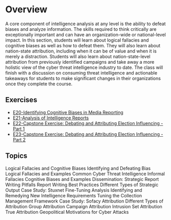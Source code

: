 # Overview

A core component of intelligence analysis at any level is the ability to defeat biases and analyze information. The skills required to think critically are exceptionally important and can have an organization-wide or national-level impact. In this section, students will learn about logical fallacies and cognitive biases as well as how to defeat them. They will also learn about nation-state attribution, including when it can be of value and when it is merely a distraction. Students will also learn about nation-state-level attribution from previously identified campaigns and take away a more holistic view of the cyber threat intelligence industry to date. The class will finish with a discussion on consuming threat intelligence and actionable takeaways for students to make significant changes in their organizations once they complete the course.

## Exercises

* [E20-Identifying Cognitive Biases in Media Reporting](https://github.com/WeaveryHeavy/Threat-Intelligence-Tradecraft/blob/master/5%20Higher-Order%20Analysis%20and%20Attribution/Exercises/E20-Identifying%20Cognitive%20Biases%20in%20Media%20Reporting)
* [E21-Analysis of Intelligence Reports](https://github.com/WeaveryHeavy/Threat-Intelligence-Tradecraft/blob/master/5%20Higher-Order%20Analysis%20and%20Attribution/Exercises/E21-Analysis%20of%20Intelligence%20Reports)
* [E22-Capstone Exercise: Debating and Attributing Election  Influencing - Part 1](https://github.com/WeaveryHeavy/Threat-Intelligence-Tradecraft/blob/master/5%20Higher-Order%20Analysis%20and%20Attribution/Exercises/E22-Capstone%20Exercise:%20Debating%20and%20Attributing%20Election%20%20Influencing%20-%20Part%201)
* [E23-Capstone Exercise: Debating and Attributing Election Influencing - Part 2](https://github.com/WeaveryHeavy/Threat-Intelligence-Tradecraft/blob/master/5%20Higher-Order%20Analysis%20and%20Attribution/Exercises/E23-Capstone%20Exercise:%20Debating%20and%20Attributing%20Election%20Influencing%20-%20Part%202)


## Topics

Logical Fallacies and Cognitive Biases
Identifying and Defeating Bias
Logical Fallacies and Examples
Common Cyber Threat Intelligence Informal Fallacies
Cognitive Biases and Examples
Dissemination: Strategic
Report Writing Pitfalls
Report Writing Best Practices
Different Types of Strategic Output
Case Study: Stuxnet
Fine-Tuning Analysis
Identifying and Remedying New Intelligence Requirements
Tuning the Collection Management Framework
Case Study: Sofacy
Attribution
Different Types of Attribution
Group Attribution
Campaign Attribution
Intrusion Set Attribution
True Attribution
Geopolitical Motivations for Cyber Attacks
